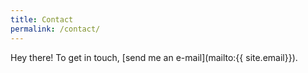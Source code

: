 ```yaml
---
title: Contact
permalink: /contact/
---
```


Hey there!  To get in touch, [send me an e-mail](mailto:{{ site.email}}).
